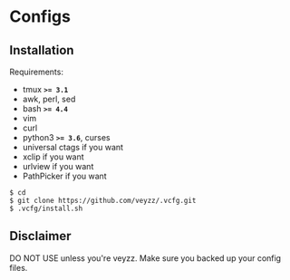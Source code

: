 Configs
=====

Installation
------------
Requirements:

  - tmux **`>= 3.1`**
  - awk, perl, sed
  - bash **`>= 4.4`**
  - vim
  - curl
  - python3 **`>= 3.6`**, curses
  - universal ctags if you want
  - xclip if you want
  - urlview if you want
  - PathPicker if you want

```
$ cd
$ git clone https://github.com/veyzz/.vcfg.git
$ .vcfg/install.sh
```

Disclaimer
------------
DO NOT USE unless you're veyzz.
Make sure you backed up your config files.
